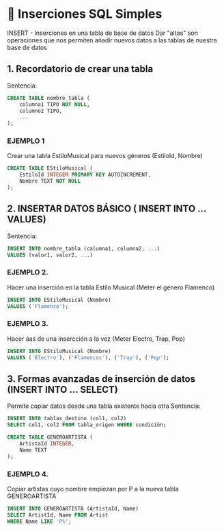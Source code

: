 # 📌 Inserciones SQL Simples
INSERT - Inserciones en una tabla de base de datos
Dar "altas" son operaciones que nos permiten añadir nuevos datos a las tablas de nuestra base de datos

## 1. Recordatorio de crear una tabla
Sentencia:
```sql
CREATE TABLE nombre_tabla (
	columna1 TIPO NOT NULL,
	columno2 TIPO,
	...
);
```

### EJEMPLO 1
Crear una tabla EstiloMusical para nuevos géneros (EstiloId, Nombre)
```sql
CREATE TABLE EStiloMusical (
	EstiloId INTEGER PRIMARY KEY AUTOINCREMENT,
	Nombre TEXT NOT NULL
);
```

## 2. INSERTAR DATOS BÁSICO ( INSERT INTO ... VALUES)
Sentencia:
```sql
INSERT INTO nombre_tabla (calumna1, columna2, ...)
VALUES (valor1, valor2, ...)
```

### EJEMPLO 2.
Hacer una inserción en la tabla Estilo Musical (Meter el género Flamenco)
```sql
INSERT INTO EStiloMusical (Nombre)
VALUES ('Flamenco');
```

### EJEMPLO 3.
Hacer áas de una insercción a la vez (Meter Electro, Trap, Pop)
```sql
INSERT INTO EStiloMusical (Nombre)
VALUES ('Electro'), ('Flamencos'), ('Trap'), ('Pop');
```

## 3. Formas avanzadas de inserción de datos (INSERT INTO ... SELECT)
Permite copiar datos desde una tabla existente hacia otra
Sentencia:
```sql
INSERT INTO tablas_destino (col1, col2)
SELECT col1, col2 FROM tabla_origen WHERE condición;

CREATE TABLE GENEROARTISTA (
	ArtistaId INTEGER,
	Name TEXT
);
```

### EJEMPLO 4.
Copiar artistas cuyo nombre empiezan por P a la nueva tabla GENEROARTISTA
```sql
INSERT INTO GENEROARTISTA (ArtistaId, Name)
SELECT ArtistId, Name FROM Artist
WHERE Name LIKE 'P%';
```



